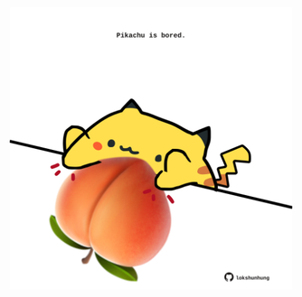 <!-- built at 13/11/2021, 14:01:42 UTC -->
<p align="center">
  <img width="500" height="500" src="./ReadmeImage.svg">
</p>
